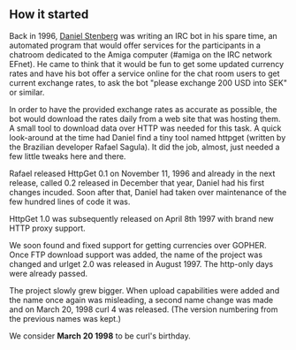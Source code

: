 ## How it started

Back in 1996, [Daniel Stenberg](https://daniel.haxx.se/) was writing an IRC
bot in his spare time, an automated program that would offer services for the
participants in a chatroom dedicated to the Amiga computer (#amiga on the IRC
network EFnet). He came to think that it would be fun to get some updated
currency rates and have his bot offer a service online for the chat room users
to get current exchange rates, to ask the bot "please exchange 200 USD into
SEK" or similar.

In order to have the provided exchange rates as accurate as possible, the bot
would download the rates daily from a web site that was hosting them. A small
tool to download data over HTTP was needed for this task. A quick look-around
at the time had Daniel find a tiny tool named httpget (written by the
Brazilian developer Rafael Sagula). It did the job, almost, just needed a few
little tweaks here and there.

Rafael released HttpGet 0.1 on November 11, 1996 and already in the next
release, called 0.2 released in December that year, Daniel had his first
changes incuded. Soon after that, Daniel had taken over maintenance of the few
hundred lines of code it was.

HttpGet 1.0 was subsequently released on April 8th 1997 with brand new HTTP
proxy support.

We soon found and fixed support for getting currencies over GOPHER. Once FTP
download support was added, the name of the project was changed and urlget 2.0
was released in August 1997. The http-only days were already passed.

The project slowly grew bigger. When upload capabilities were added and the
name once again was misleading, a second name change was made and on March 20,
1998 curl 4 was released. (The version numbering from the previous names was
kept.)

We consider **March 20 1998** to be curl's birthday.
